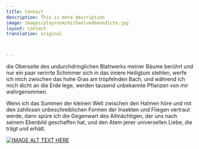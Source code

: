 ```yaml
---
title: Contact
description: This is meta description
image: images/playroom/michaelundbenedicte.jpg
layout: contact
translation: original



---
```

die Oberseite des undurchdringlichen Blattwerks meiner Bäume berührt und nur ein paar verirrte Schimmer sich in das innere Heiligtum stehlen, werfe ich mich zwischen das hohe Gras am tröpfelnden Bach, und während ich mich dicht an die Erde lege, werden tausend unbekannte Pflanzen von mir wahrgenommen.

Wenn ich das Summen der kleinen Welt zwischen den Halmen höre und mit den zahllosen unbeschreiblichen Formen der Insekten und Fliegen vertraut werde, dann spüre ich die Gegenwart des Allmächtigen, der uns nach seinem Ebenbild geschaffen hat, und den Atem jener universellen Liebe, die trägt und erhält.

[![IMAGE ALT TEXT HERE](http://img.youtube.com/vi/YOUTUBE_VIDEO_ID_HERE/0.jpg)](http://www.youtube.com/watch?v=YOUTUBE_VIDEO_ID_HERE)
